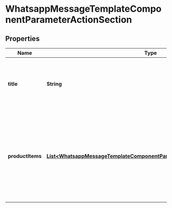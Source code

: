 

# WhatsappMessageTemplateComponentParameterActionSection


## Properties

| Name | Type | Description | Notes |
|------------ | ------------- | ------------- | -------------|
|**title** | **String** | Section title text. Maximum 24 characters. Markdown is not supported. |  [optional] |
|**productItems** | [**List&lt;WhatsappMessageTemplateComponentParameterActionSectionProductItem&gt;**](WhatsappMessageTemplateComponentParameterActionSectionProductItem.md) | Array of product SKU numbers. There is a minimum of 1 product per section and a maximum of 30 products across all sections. |  [optional] |



